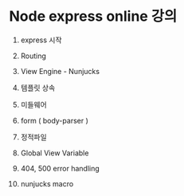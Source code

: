 # Node express online 강의

1. express 시작

2. Routing

3. View Engine - Nunjucks

4. 템플릿 상속

5. 미들웨어

6. form ( body-parser )

7. 정적파일

8. Global View Variable

9. 404, 500 error handling

10. nunjucks macro